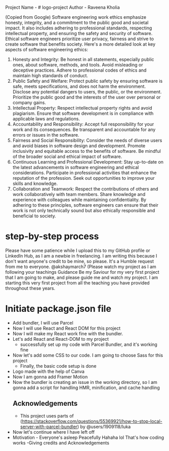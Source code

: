 <!-- @format -->

Project Name - # logo-project
Author - Raveena Kholia

(Copied from Google)
Software engineering work ethics emphasize honesty, integrity, and a commitment to the public good and societal impact. It also includes adhering to professional standards, respecting intellectual property, and ensuring the safety and security of software. Ethical software engineers prioritize user privacy, fairness and strive to create software that benefits society.
Here's a more detailed look at key aspects of software engineering ethics:

1. Honesty and Integrity:
   Be honest in all statements, especially public ones, about software, methods, and tools.
   Avoid misleading or deceptive practices.
   Adhere to professional codes of ethics and maintain high standards of conduct.
2. Public Safety and Welfare:
   Protect public safety by ensuring software is safe, meets specifications, and does not harm the environment.
   Disclose any potential dangers to users, the public, or the environment.
   Prioritize the public good and the interests of the user over personal or company gains.
3. Intellectual Property:
   Respect intellectual property rights and avoid plagiarism.
   Ensure that software development is in compliance with applicable laws and regulations.
4. Accountability and Responsibility:
   Accept full responsibility for your work and its consequences.
   Be transparent and accountable for any errors or issues in the software.
5. Fairness and Social Responsibility:
   Consider the needs of diverse users and avoid biases in software design and development.
   Promote inclusivity and equitable access to the benefits of software.
   Be mindful of the broader social and ethical impact of software.
6. Continuous Learning and Professional Development:
   Stay up-to-date on the latest advancements in software engineering and ethical considerations.
   Participate in professional activities that enhance the reputation of the profession.
   Seek out opportunities to improve your skills and knowledge.
7. Collaboration and Teamwork:
   Respect the contributions of others and work collaboratively with team members.
   Share knowledge and experience with colleagues while maintaining confidentiality.
   By adhering to these principles, software engineers can ensure that their work is not only technically sound but also ethically responsible and beneficial to society.

# step-by-step process

Please have some patience while I upload this to my GitHub profile or LinkedIn Hub, as I am a newbie in freelancing. I am writing this because I don't want anyone's credit to be mine, so please. It's a Humble request from me to everyone.
@akshaymarch7 (Please watch my project as I am following your teachings Guidance Be my Saviour for my very first project that I am going to make, and please guide me and watch my project. I am starting this very first project from all the teaching you have provided throughout these years.

# Initiate package.json file

- Add bundler, I will use Parcel
- Now I will use React and React DOM for this project
- Now I will make my React work fine with the bundler.
- Let's add React and React-DOM to my project
  - successfully set up my code with Parcel Bundler, and it's working fine
- Now let's add some CSS to our code. I am going to choose Sass for this project
  - Finally, the basic code setup is done
- Logo made with the help of Canva
- Now I am gonna add Framer Motion
- Now the bundler is creating an issue in the working directory, so I am gonna add a script for handling HMR, minification, and cache handling
  ## Acknowledgements
  - This project uses parts of (https://stackoverflow.com/questions/55369921/how-to-stop-local-server-with-parcel-bundler) by @users/1909118/luka
- Now let's continue where I have left off
- Motivation - Everyone's asleep Peacefully Hahaha lol That's how coding works
  -Giving credits and Acknowledgements

